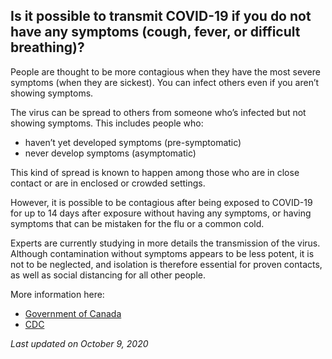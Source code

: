 ## Is it possible to transmit COVID-19 if you do not have any symptoms (cough, fever, or difficult breathing)?

People are thought to be more contagious when they have the most severe symptoms (when they are sickest). You can infect others even if you aren’t showing symptoms.

The virus can be spread to others from someone who’s infected but not showing symptoms. This includes people who:

- haven’t yet developed symptoms (pre-symptomatic)
- never develop symptoms (asymptomatic)

This kind of spread is known to happen among those who are in close contact or are in enclosed or crowded settings.

However, it is possible to be contagious after being exposed to COVID-19 for up to 14 days after exposure without having any symptoms, or having symptoms that can be mistaken for the flu or a common cold.

Experts are currently studying in more details the transmission of the virus. Although contamination without symptoms appears to be less potent, it is not to be neglected, and isolation is therefore essential for proven contacts, as well as social distancing for all other people.

More information here:

- [Government of Canada](https://www.canada.ca/en/public-health/services/diseases/2019-novel-coronavirus-infection/symptoms.html)
- [CDC](https://www.cdc.gov/coronavirus/2019-ncov/prepare/transmission.html)

_Last updated on October 9, 2020_
